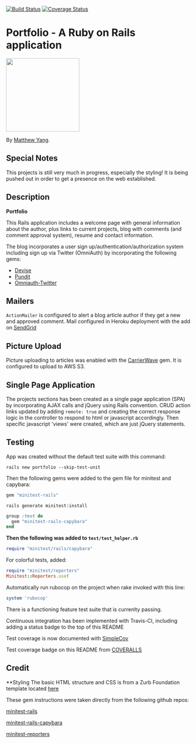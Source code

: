 [![Build Status](https://travis-ci.org/yang70/portfolio.svg?branch=master)](https://travis-ci.org/yang70/portfolio)
[![Coverage Status](https://coveralls.io/repos/yang70/portfolio/badge.svg?branch=master&service=github)](https://coveralls.io/github/yang70/portfolio?branch=master)

# Portfolio - A Ruby on Rails application

  <img src="https://s3-us-west-2.amazonaws.com/yangportfoliobucket/layoutpics/headshot.jpg" width="200">

By [Matthew Yang](http://www.matthewgyang.com).

## Special Notes

This projects is still very much in progress, especially the styling!  It is being pushed out in order to get a presence on the web established.

## Description
**Portfolio**

This Rails application includes a welcome page with general information about the author, plus links to current projects, blog with comments (and comment approval system), resume and contact information.

The blog incorporates a user sign up/authentication/authorization system including sign up via Twitter (OmniAuth) by incorporating the following gems:

* [Devise](https://github.com/plataformatec/devise)
* [Pundit](https://github.com/elabs/pundit)
* [Omniauth-Twitter](https://github.com/arunagw/omniauth-twitter)

## Mailers

`ActionMailer` is configured to alert a blog article author if they get a new and approved comment.  Mail configured in Heroku deployment with the add on [SendGrid](https://sendgrid.com/)

## Picture Upload

Picture uploading to articles was enabled with the [CarrierWave](https://github.com/carrierwaveuploader/carrierwave) gem.  It is configured to upload to AWS S3.

## Single Page Application
The projects sections has been created as a single page application (SPA) by incorporating AJAX calls and jQuery using Rails convention.  CRUD action links updated by adding `remote: true` and creating the correct response logic in the controller to respond to html or javascript accordingly.  Then specific javascript 'views' were created, which are just jQuery statements.

## Testing

App was created without the default test suite with this command:

```console
rails new portfolio --skip-test-unit
```

Then the following gems were added to the gem file for minitest and capybara:

```ruby
gem "minitest-rails"
```

```console
rails generate minitest:install
```

```ruby
group :test do
  gem "minitest-rails-capybara"
end
```

**Then the following was added to `test/test_helper.rb`**

```ruby
require "minitest/rails/capybara"
```

For colorful tests, added:

```ruby
require "minitest/reporters"
Minitest::Reporters.use!
```

Automatically run rubocop on the project when rake invoked with this line:
```ruby
system 'rubocop'
```

There is a functioning feature test suite that is currenlty passing.

Continuous integration has been implemented with Travis-CI, including adding a status badge to the top of this README

Test coverage is now documented with [SimpleCov](https://github.com/colszowka/simplecov)

Test coverage badge on this README from [COVERALLS](https://coveralls.io/)

## Credit
**Styling The basic HTML structure and CSS is from a Zurb Foundation template located [here](http://foundation.zurb.com/templates/portfolio-theme.html)

These gem instructions were taken directly from the following github repos:

[minitest-rails](https://github.com/blowmage/minitest-rails)

[minitest-rails-capybara](https://github.com/blowmage/minitest-rails-capybara)

[minitest-reporters](https://github.com/kern/minitest-reporters)
